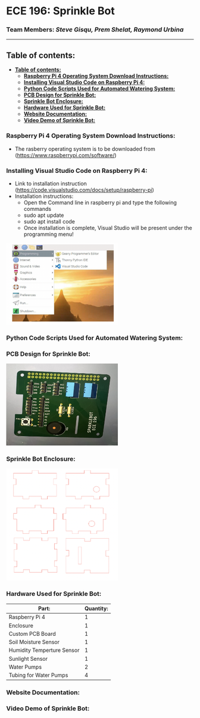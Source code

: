 <h1> ECE 196: Sprinkle Bot </h1>

### **Team Members:** *Steve Gisqu, Prem Shelat, Raymond Urbina* 
***
## **Table of contents:**
- [**Table of contents:**](#table-of-contents)
  - [**Raspberry Pi 4 Operating System Download Instructions:**](#raspberry-pi-4-operating-system-download-instructions)
  - [**Installing Visual Studio Code on Raspberry Pi 4:**](#installing-visual-studio-code-on-raspberry-pi-4)
  - [**Python Code Scripts Used for Automated Watering System:**](#python-code-scripts-used-for-automated-watering-system)
  - [**PCB Design for Sprinkle Bot:**](#pcb-design-for-sprinkle-bot)
  - [**Sprinkle Bot Enclosure:**](#sprinkle-bot-enclosure)
  - [**Hardware Used for Sprinkle Bot:**](#hardware-used-for-sprinkle-bot)
  - [**Website Documentation:**](#website-documentation)
  - [**Video Demo of Sprinkle Bot:**](#video-demo-of-sprinkle-bot)
  



### **Raspberry Pi 4 Operating System Download Instructions:**
- The rasberry operating system is to be downloaded from (https://www.raspberrypi.com/software/)

### **Installing Visual Studio Code on Raspberry Pi 4:**
- Link to installation instruction (https://code.visualstudio.com/docs/setup/raspberry-pi)
- Installation instructions:
  - Open the Command line in raspberry pi and type the following commands
  - sudo apt update
  - sudo apt install code
  - Once installation is complete, Visual Studio will be present under the programming menu!

<img src="images/vscode.png" width="300" height="220" title="Program Menu">



### **Python Code Scripts Used for Automated Watering System:**

### **PCB Design for Sprinkle Bot:**
<img src="images/pcb.png" width="300" height="220" title="Program Menu">

### **Sprinkle Bot Enclosure:**
<img src="images/enclosure.png" width="300" height="300" title="Program Menu">

### **Hardware Used for Sprinkle Bot:**

| Part: | Quantity: |
| --- | --- |
| Raspberry Pi 4 | 1 |
| Enclosure | 1 |
| Custom PCB Board | 1 |
| Soil Moisture Sensor | 1 |
| Humidity Temperture Sensor | 1 |
| Sunlight Sensor | 1 |
| Water Pumps | 2 |
| Tubing for Water Pumps | 4 |
  
### **Website Documentation:**

### **Video Demo of Sprinkle Bot:**
